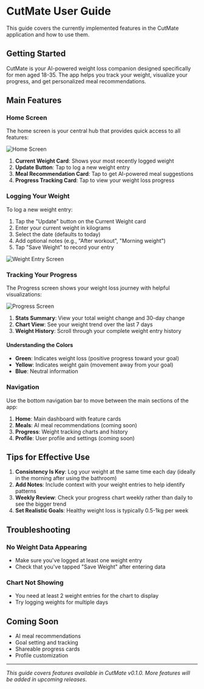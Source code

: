 # CutMate User Guide

This guide covers the currently implemented features in the CutMate application and how to use them.

## Getting Started

CutMate is your AI-powered weight loss companion designed specifically for men aged 18-35. The app helps you track your weight, visualize your progress, and get personalized meal recommendations.

## Main Features

### Home Screen

The home screen is your central hub that provides quick access to all features:

![Home Screen](../assets/images/screenshots/home_screen.png)

1. **Current Weight Card**: Shows your most recently logged weight
2. **Update Button**: Tap to log a new weight entry
3. **Meal Recommendation Card**: Tap to get AI-powered meal suggestions
4. **Progress Tracking Card**: Tap to view your weight loss progress

### Logging Your Weight

To log a new weight entry:

1. Tap the "Update" button on the Current Weight card
2. Enter your current weight in kilograms
3. Select the date (defaults to today)
4. Add optional notes (e.g., "After workout", "Morning weight")
5. Tap "Save Weight" to record your entry

![Weight Entry Screen](../assets/images/screenshots/weight_entry_screen.png)

### Tracking Your Progress

The Progress screen shows your weight loss journey with helpful visualizations:

![Progress Screen](../assets/images/screenshots/progress_screen.png)

1. **Stats Summary**: View your total weight change and 30-day change
2. **Chart View**: See your weight trend over the last 7 days
3. **Weight History**: Scroll through your complete weight entry history

#### Understanding the Colors

- **Green**: Indicates weight loss (positive progress toward your goal)
- **Yellow**: Indicates weight gain (movement away from your goal)
- **Blue**: Neutral information

### Navigation

Use the bottom navigation bar to move between the main sections of the app:

1. **Home**: Main dashboard with feature cards
2. **Meals**: AI meal recommendations (coming soon)
3. **Progress**: Weight tracking charts and history
4. **Profile**: User profile and settings (coming soon)

## Tips for Effective Use

1. **Consistency Is Key**: Log your weight at the same time each day (ideally in the morning after using the bathroom)
2. **Add Notes**: Include context with your weight entries to help identify patterns
3. **Weekly Review**: Check your progress chart weekly rather than daily to see the bigger trend
4. **Set Realistic Goals**: Healthy weight loss is typically 0.5-1kg per week

## Troubleshooting

### No Weight Data Appearing
- Make sure you've logged at least one weight entry
- Check that you've tapped "Save Weight" after entering data

### Chart Not Showing
- You need at least 2 weight entries for the chart to display
- Try logging weights for multiple days

## Coming Soon

- AI meal recommendations
- Goal setting and tracking
- Shareable progress cards
- Profile customization

---

*This guide covers features available in CutMate v0.1.0. More features will be added in upcoming releases.*
